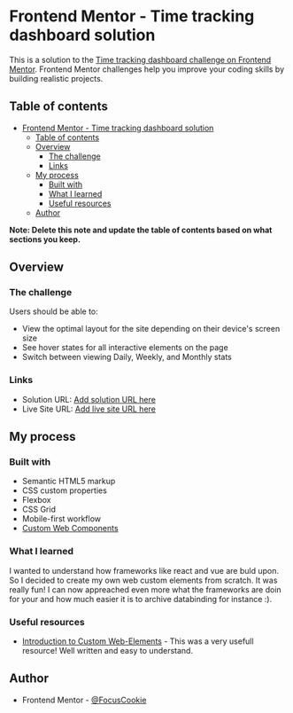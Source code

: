 # Frontend Mentor - Time tracking dashboard solution

This is a solution to the [Time tracking dashboard challenge on Frontend Mentor](https://www.frontendmentor.io/challenges/time-tracking-dashboard-UIQ7167Jw). Frontend Mentor challenges help you improve your coding skills by building realistic projects.

## Table of contents

- [Frontend Mentor - Time tracking dashboard solution](#frontend-mentor---time-tracking-dashboard-solution)
  - [Table of contents](#table-of-contents)
  - [Overview](#overview)
    - [The challenge](#the-challenge)
    - [Links](#links)
  - [My process](#my-process)
    - [Built with](#built-with)
    - [What I learned](#what-i-learned)
    - [Useful resources](#useful-resources)
  - [Author](#author)

**Note: Delete this note and update the table of contents based on what sections you keep.**

## Overview

### The challenge

Users should be able to:

- View the optimal layout for the site depending on their device's screen size
- See hover states for all interactive elements on the page
- Switch between viewing Daily, Weekly, and Monthly stats

### Links

- Solution URL: [Add solution URL here](https://github.com/FocusCookie/fm-time-tracking-dashboard)
- Live Site URL: [Add live site URL here](https://focuscookie.github.io/fm-time-tracking-dashboard/)

## My process

### Built with

- Semantic HTML5 markup
- CSS custom properties
- Flexbox
- CSS Grid
- Mobile-first workflow
- [Custom Web Components](https://developer.mozilla.org/en-US/docs/Web/Web_Components/Using_custom_elements)

### What I learned

I wanted to understand how frameworks like react and vue are buld upon. So I decided to create my own web custom elements from scratch. It was really fun! I can now appreached even more what the frameworks are doin for your and how much easier it is to archive databinding for instance :).

### Useful resources

- [Introduction to Custom Web-Elements](https://itnext.io/handling-data-with-web-components-9e7e4a452e6e) - This was a very usefull resource! Well written and easy to understand.

## Author

- Frontend Mentor - [@FocusCookie](https://www.frontendmentor.io/profile/FocusCookie)
